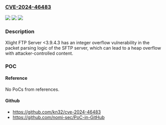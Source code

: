 ### [CVE-2024-46483](https://cve.mitre.org/cgi-bin/cvename.cgi?name=CVE-2024-46483)
![](https://img.shields.io/static/v1?label=Product&message=n%2Fa&color=blue)
![](https://img.shields.io/static/v1?label=Version&message=n%2Fa&color=blue)
![](https://img.shields.io/static/v1?label=Vulnerability&message=n%2Fa&color=brighgreen)

### Description

Xlight FTP Server <3.9.4.3 has an integer overflow vulnerability in the packet parsing logic of the SFTP server, which can lead to a heap overflow with attacker-controlled content.

### POC

#### Reference
No PoCs from references.

#### Github
- https://github.com/kn32/cve-2024-46483
- https://github.com/nomi-sec/PoC-in-GitHub

